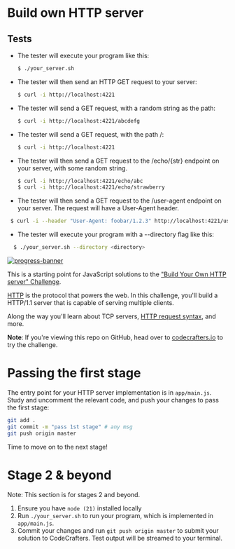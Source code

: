 # Build own HTTP server

## Tests

- The tester will execute your program like this:

  ```sh
  $ ./your_server.sh
  ```

- The tester will then send an HTTP GET request to your server:

  ```sh
  $ curl -i http://localhost:4221
  ```

- The tester will send a GET request, with a random string as the path:

  ```sh
  $ curl -i http://localhost:4221/abcdefg
  ```

- The tester will send a GET request, with the path /:

  ```sh
  $ curl -i http://localhost:4221
  ```

- The tester will then send a GET request to the /echo/{str} endpoint on your server, with some random string.

  ```sh
  $ curl -i http://localhost:4221/echo/abc
  $ curl -i http://localhost:4221/echo/strawberry
  ```

- The tester will then send a GET request to the /user-agent endpoint on your server. The request will have a User-Agent header.

```sh
 $ curl -i --header "User-Agent: foobar/1.2.3" http://localhost:4221/user-agent
```

- The tester will execute your program with a --directory flag like this:

```sh
  $ ./your_server.sh --directory <directory>
```

[![progress-banner](https://backend.codecrafters.io/progress/http-server/a64aabcb-1dd9-4a02-a8a8-c6c9ba1dee2f)](https://app.codecrafters.io/users/madhuri96?r=2qF)

This is a starting point for JavaScript solutions to the
["Build Your Own HTTP server" Challenge](https://app.codecrafters.io/courses/http-server/overview).

[HTTP](https://en.wikipedia.org/wiki/Hypertext_Transfer_Protocol) is the
protocol that powers the web. In this challenge, you'll build a HTTP/1.1 server
that is capable of serving multiple clients.

Along the way you'll learn about TCP servers,
[HTTP request syntax](https://www.w3.org/Protocols/rfc2616/rfc2616-sec5.html),
and more.

**Note**: If you're viewing this repo on GitHub, head over to
[codecrafters.io](https://codecrafters.io) to try the challenge.

# Passing the first stage

The entry point for your HTTP server implementation is in `app/main.js`. Study
and uncomment the relevant code, and push your changes to pass the first stage:

```sh
git add .
git commit -m "pass 1st stage" # any msg
git push origin master
```

Time to move on to the next stage!

# Stage 2 & beyond

Note: This section is for stages 2 and beyond.

1. Ensure you have `node (21)` installed locally
1. Run `./your_server.sh` to run your program, which is implemented in
   `app/main.js`.
1. Commit your changes and run `git push origin master` to submit your solution
   to CodeCrafters. Test output will be streamed to your terminal.
